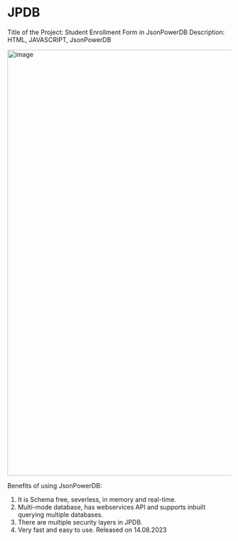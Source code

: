 # JPDB

Title of the Project: Student Enrollment Form in JsonPowerDB
Description: HTML, JAVASCRIPT, JsonPowerDB

<img width="956" alt="image" src="https://github.com/riyabiswas196/JPDB/assets/90105034/e1d40f03-9cae-45df-9cd1-87d2c8221ad3">

Benefits of using JsonPowerDB:
1. It is Schema free, severless, in memory and real-time.
2. Multi-mode database, has webservices API and supports inbuilt querying multiple databases.
3. There are multiple security layers in JPDB.
4. Very fast and easy to use.
Released on 14.08.2023
